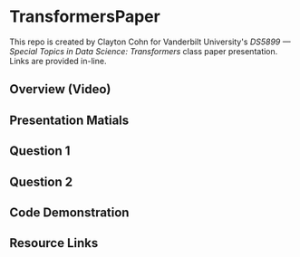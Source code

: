 # TransformersPaper
This repo is created by Clayton Cohn for Vanderbilt University's _DS5899 — Special Topics in Data Science: Transformers_ class paper presentation. Links are provided in-line.

## Overview (Video)

## Presentation Matials

## Question 1

## Question 2

## Code Demonstration

## Resource Links
